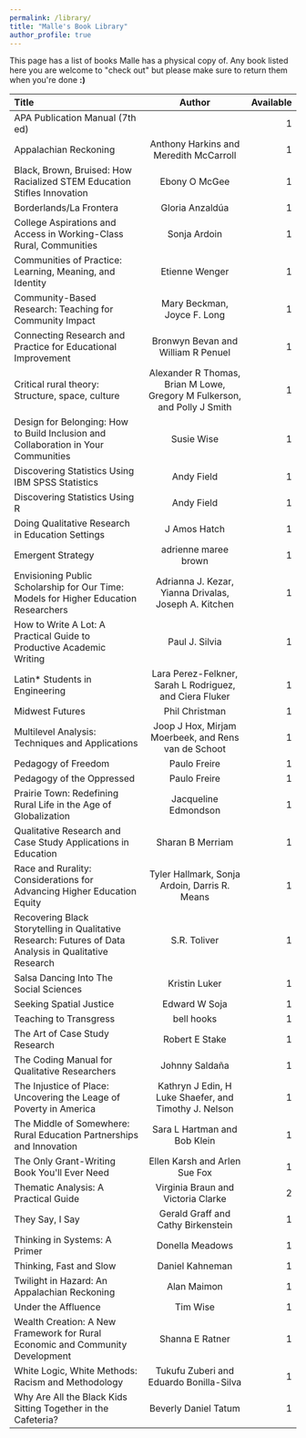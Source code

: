```yaml
---
permalink: /library/
title: "Malle's Book Library"
author_profile: true
---
```

This page has a list of books Malle has a physical copy of. Any book listed here you are welcome to "check out" but please make sure to return them when you're done **:)**

| Title | Author | Available |
|:--------|:-------:|--------:|
|APA Publication Manual (7th ed)||1|
|Appalachian Reckoning|Anthony Harkins and Meredith McCarroll|1|
|Black, Brown, Bruised: How Racialized STEM Education Stifles Innovation|Ebony O McGee|1|
|Borderlands/La Frontera|Gloria Anzaldúa|1|
|College Aspirations and Access in Working-Class Rural, Communities|Sonja Ardoin|1|
|Communities of Practice: Learning, Meaning, and Identity|Etienne Wenger|1|
|Community-Based Research: Teaching for Community Impact|Mary Beckman, Joyce F. Long|1|
|Connecting Research and Practice for Educational Improvement|Bronwyn Bevan and William R Penuel|1|
|Critical rural theory: Structure, space, culture|Alexander R Thomas, Brian M Lowe, Gregory M Fulkerson, and Polly J Smith|1|
|Design for Belonging: How to Build Inclusion and Collaboration in Your Communities|Susie Wise|1|
|Discovering Statistics Using IBM SPSS Statistics|Andy Field|1|
|Discovering Statistics Using R|Andy Field|1|
|Doing Qualitative Research in Education Settings|J Amos Hatch|1|
|Emergent Strategy|adrienne maree brown|1|
|Envisioning Public Scholarship for Our Time: Models for Higher Education Researchers|Adrianna J. Kezar, Yianna Drivalas, Joseph A. Kitchen|1|
|How to Write A Lot: A Practical Guide to Productive Academic Writing|Paul J. Silvia|1|
|Latin* Students in Engineering|Lara Perez-Felkner, Sarah L Rodriguez, and Ciera Fluker|1|
|Midwest Futures|Phil Christman|1|
|Multilevel Analysis: Techniques and Applications|Joop J Hox, Mirjam Moerbeek, and Rens van de Schoot|1|
|Pedagogy of Freedom|Paulo Freire|1|
|Pedagogy of the Oppressed|Paulo Freire|1|
|Prairie Town: Redefining Rural Life in the Age of Globalization|Jacqueline Edmondson|1|
|Qualitative Research and Case Study Applications in Education|Sharan B Merriam|1|
|Race and Rurality: Considerations for Advancing Higher Education Equity|Tyler Hallmark, Sonja Ardoin, Darris R. Means|1|
|Recovering Black Storytelling in Qualitative Research: Futures of Data Analysis in Qualitative Research|S.R. Toliver|1|
|Salsa Dancing Into The Social Sciences|Kristin Luker|1|
|Seeking Spatial Justice|Edward W Soja|1|
|Teaching to Transgress|bell hooks|1|
|The Art of Case Study Research|Robert E Stake|1|
|The Coding Manual for Qualitative Researchers|Johnny Saldaña|1|
|The Injustice of Place: Uncovering the Leage of Poverty in America|Kathryn J Edin, H Luke Shaefer, and Timothy J. Nelson|1|
|The Middle of Somewhere: Rural Education Partnerships and Innovation|Sara L Hartman and Bob Klein|1|
|The Only Grant-Writing Book You'll Ever Need|Ellen Karsh and Arlen Sue Fox|1|
|Thematic Analysis: A Practical Guide|Virginia Braun and Victoria Clarke|2|
|They Say, I Say|Gerald Graff and Cathy Birkenstein|1|
|Thinking in Systems: A Primer|Donella Meadows|1|
|Thinking, Fast and Slow|Daniel Kahneman|1|
|Twilight in Hazard: An Appalachian Reckoning|Alan Maimon|1|
|Under the Affluence|Tim Wise|1|
|Wealth Creation: A New Framework for Rural Economic and Community Development|Shanna E Ratner|1|
|White Logic, White Methods: Racism and Methodology|Tukufu Zuberi and Eduardo Bonilla-Silva|1|
|Why Are All the Black Kids Sitting Together in the Cafeteria?|Beverly Daniel Tatum|1|
